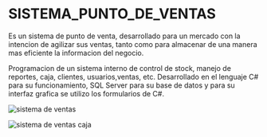 # SISTEMA_PUNTO_DE_VENTAS
Es un sistema de punto de venta, desarrollado para un mercado con la intencion de agilizar sus ventas, tanto como para almacenar de una manera mas eficiente la informacion del negocio.


Programacion de un sistema interno de control de stock, manejo de reportes, caja, clientes, usuarios,ventas, etc. Desarrollado en el lenguaje C# para su funcionamiento, SQL Server para su base de datos y para su interfaz grafica se utilizo los formularios de C#.


![sistema de ventas](https://user-images.githubusercontent.com/86895552/209015942-47012eea-d51c-491f-ad8b-c45ec034146b.jpg)



![sistema de ventas caja](https://user-images.githubusercontent.com/86895552/209016380-efa7bf7a-ad87-4bf4-a72f-df5bd2c70dd3.jpg)
